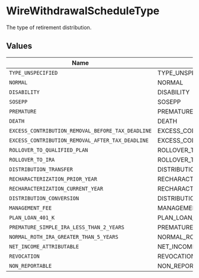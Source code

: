 # WireWithdrawalScheduleType

The type of retirement distribution.


## Values

| Name                                              | Value                                             |
| ------------------------------------------------- | ------------------------------------------------- |
| `TYPE_UNSPECIFIED`                                | TYPE_UNSPECIFIED                                  |
| `NORMAL`                                          | NORMAL                                            |
| `DISABILITY`                                      | DISABILITY                                        |
| `SOSEPP`                                          | SOSEPP                                            |
| `PREMATURE`                                       | PREMATURE                                         |
| `DEATH`                                           | DEATH                                             |
| `EXCESS_CONTRIBUTION_REMOVAL_BEFORE_TAX_DEADLINE` | EXCESS_CONTRIBUTION_REMOVAL_BEFORE_TAX_DEADLINE   |
| `EXCESS_CONTRIBUTION_REMOVAL_AFTER_TAX_DEADLINE`  | EXCESS_CONTRIBUTION_REMOVAL_AFTER_TAX_DEADLINE    |
| `ROLLOVER_TO_QUALIFIED_PLAN`                      | ROLLOVER_TO_QUALIFIED_PLAN                        |
| `ROLLOVER_TO_IRA`                                 | ROLLOVER_TO_IRA                                   |
| `DISTRIBUTION_TRANSFER`                           | DISTRIBUTION_TRANSFER                             |
| `RECHARACTERIZATION_PRIOR_YEAR`                   | RECHARACTERIZATION_PRIOR_YEAR                     |
| `RECHARACTERIZATION_CURRENT_YEAR`                 | RECHARACTERIZATION_CURRENT_YEAR                   |
| `DISTRIBUTION_CONVERSION`                         | DISTRIBUTION_CONVERSION                           |
| `MANAGEMENT_FEE`                                  | MANAGEMENT_FEE                                    |
| `PLAN_LOAN_401_K`                                 | PLAN_LOAN_401K                                    |
| `PREMATURE_SIMPLE_IRA_LESS_THAN_2_YEARS`          | PREMATURE_SIMPLE_IRA_LESS_THAN_2_YEARS            |
| `NORMAL_ROTH_IRA_GREATER_THAN_5_YEARS`            | NORMAL_ROTH_IRA_GREATER_THAN_5_YEARS              |
| `NET_INCOME_ATTRIBUTABLE`                         | NET_INCOME_ATTRIBUTABLE                           |
| `REVOCATION`                                      | REVOCATION                                        |
| `NON_REPORTABLE`                                  | NON_REPORTABLE                                    |